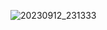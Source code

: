 
![20230912_231333](https://github.com/ZavenGaloyan/YEAR_2/assets/111752809/314fcbd3-28d7-4041-9cbf-bbff4b9d1d2d)
